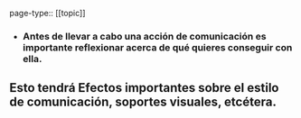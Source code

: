 page-type:: [[topic]]
- ### Antes de llevar a cabo una acción de comunicación es importante reflexionar acerca de qué quieres conseguir con ella.

Esto tendrá Efectos importantes sobre el estilo de comunicación, soportes visuales, etcétera.
  - 


